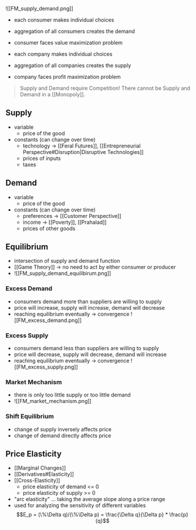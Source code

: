 ![[FM_supply_demand.png]]

- each consumer makes individual choices
- aggregation of all consumers creates the demand
- consumer faces value maximization problem

- each company makes individual choices
- aggregation of all companies creates the supply
- company faces profit maximization problem

> Supply and Demand require Competition!
> There cannot be Supply and Demand in a [[Monopoly]].
## Supply
- variable
	- price of the good
- constants (can change over time)
	- technology -> [[Feral Futures]], [[Entrepreneurial Perspective#Disruption|Disruptive Technologies]]
	- prices of inputs
	- taxes
## Demand
- variable
	- price of the good
- constants (can change over time)
	- preferences -> [[Customer Perspective]]
	- income -> [[Poverty]], [[Prahalad]]
	- prices of other goods
## Equilibrium
- intersection of supply and demand function
- [[Game Theory]] -> no need to act by either consumer or producer
- ![[FM_supply_demand_equilibirum.png]]
### Excess Demand
- consumers demand more than suppliers are willing to supply
- price will increase, supply will increase, demand will decrease
- reaching equilibrium eventually -> convergence
![[FM_excess_demand.png]]
### Excess Supply
- consumers demand less than suppliers are willing to supply
- price will decrease, supply will decrease, demand will increase
- reaching equilibrium eventually -> convergence
![[FM_excess_supply.png]]

### Market Mechanism
- there is only too little supply or too little demand
- ![[FM_market_mechanism.png]]
### Shift Equilibrium
- change of supply inversely affects price
- change of demand directly affects price
## Price Elasticity
- [[Marginal Changes]]
- [[Derivatives#Elasticity]]
- [[Cross-Elasticity]]
	- price elasticity of demand <= 0
	- price elasticity of supply >= 0
- "arc elasticity" ... taking the average slope along a price range
- used for analyzing the sensitivity of different variables
$$E_p = (\%\Delta q)/(\%\Delta p) = \frac{\Delta q}{\Delta p} * \frac{p}{q}$$
